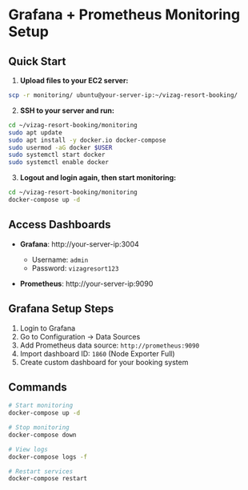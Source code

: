 # Grafana + Prometheus Monitoring Setup

## Quick Start

1. **Upload files to your EC2 server:**
```bash
scp -r monitoring/ ubuntu@your-server-ip:~/vizag-resort-booking/
```

2. **SSH to your server and run:**
```bash
cd ~/vizag-resort-booking/monitoring
sudo apt update
sudo apt install -y docker.io docker-compose
sudo usermod -aG docker $USER
sudo systemctl start docker
sudo systemctl enable docker
```

3. **Logout and login again, then start monitoring:**
```bash
cd ~/vizag-resort-booking/monitoring
docker-compose up -d
```

## Access Dashboards

- **Grafana**: http://your-server-ip:3004
  - Username: `admin`
  - Password: `vizagresort123`

- **Prometheus**: http://your-server-ip:9090

## Grafana Setup Steps

1. Login to Grafana
2. Go to Configuration → Data Sources
3. Add Prometheus data source: `http://prometheus:9090`
4. Import dashboard ID: `1860` (Node Exporter Full)
5. Create custom dashboard for your booking system

## Commands

```bash
# Start monitoring
docker-compose up -d

# Stop monitoring
docker-compose down

# View logs
docker-compose logs -f

# Restart services
docker-compose restart
```